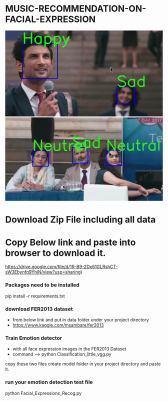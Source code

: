 # MUSIC-RECOMMENDATION-ON-FACIAL-EXPRESSION

![emotion_detection](https://github.com/Jubermomin/Music-Recommendation-On-Facial-expressions/blob/19f4bb4be94a033934175b55c095d5a62ed27169/Screenshot%20(1).png)
![emotion_detection](https://github.com/Jubermomin/Music-Recommendation-On-Facial-expressions/blob/105c750f9554a45f95530f34189f8411fc09612c/Screenshot%20(2).png)


# Download Zip File including all data
# Copy Below link and paste into browser to download it.

https://drive.google.com/file/d/1R-B9-2Dx61GLRshCT-sW3Ebynfq9YhjN/view?usp=sharing)


### Packages need to be installed
pip install -r requirements.txt

### download FER2013 dataset
- from below link and put in data folder under your project directory
- https://www.kaggle.com/msambare/fer2013

### Train Emotion detector
- with all face expression images in the FER2013 Dataset
- command --> python Classification_little_vgg.py



copy these two files create model folder in your project directory and paste it.

### run your emotion detection test file
python Facial_Expressions_Recog.py
